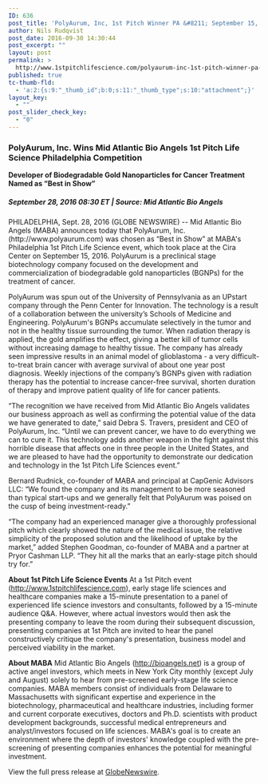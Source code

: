 ```yaml
---
ID: 636
post_title: 'PolyAurum, Inc, 1st Pitch Winner PA &#8211; September 15, 2016'
author: Nils Rudqvist
post_date: 2016-09-30 14:30:44
post_excerpt: ""
layout: post
permalink: >
  http://www.1stpitchlifescience.com/polyaurum-inc-1st-pitch-winner-pa-september-15-2016/
published: true
tc-thumb-fld:
  - 'a:2:{s:9:"_thumb_id";b:0;s:11:"_thumb_type";s:10:"attachment";}'
layout_key:
  - ""
post_slider_check_key:
  - "0"
---
```

<h3>PolyAurum, Inc. Wins Mid Atlantic Bio Angels 1st Pitch Life Science Philadelphia Competition</h3>
<strong>Developer of Biodegradable Gold Nanoparticles for Cancer Treatment Named as “Best in Show”</strong>
<h5><em>September 28, 2016 08:30 ET</em> | Source: Mid Atlantic Bio Angels</h5>
PHILADELPHIA, Sept. 28, 2016 (GLOBE NEWSWIRE) -- Mid Atlantic Bio Angels (MABA) announces today that PolyAurum, Inc. (http://www.polyaurum.com) was chosen as “Best in Show” at MABA's Philadelphia 1st Pitch Life Science event, which took place at the Cira Center on September 15, 2016. PolyAurum is a preclinical stage biotechnology company focused on the development and commercialization of biodegradable gold nanoparticles (BGNPs) for the treatment of cancer.

PolyAurum was spun out of the University of Pennsylvania as an UPstart company through the Penn Center for Innovation. The technology is a result of a collaboration between the university’s Schools of Medicine and Engineering. PolyAurum's BGNPs accumulate selectively in the tumor and not in the healthy tissue surrounding the tumor. When radiation therapy is applied, the gold amplifies the effect, giving a better kill of tumor cells without increasing damage to healthy tissue. The company has already seen impressive results in an animal model of glioblastoma - a very difficult-to-treat brain cancer with average survival of about one year post diagnosis. Weekly injections of the company’s BGNPs given with radiation therapy has the potential to increase cancer-free survival, shorten duration of therapy and improve patient quality of life for cancer patients.

“The recognition we have received from Mid Atlantic Bio Angels validates our business approach as well as confirming the potential value of the data we have generated to date,” said Debra S. Travers, president and CEO of PolyAurum, Inc. “Until we can prevent cancer, we have to do everything we can to cure it. This technology adds another weapon in the fight against this horrible disease that affects one in three people in the United States, and we are pleased to have had the opportunity to demonstrate our dedication and technology in the 1st Pitch Life Sciences event.”

Bernard Rudnick, co-founder of MABA and principal at CapGenic Advisors LLC: “We found the company and its management to be more seasoned than typical start-ups and we generally felt that PolyAurum was poised on the cusp of being investment-ready.”

“The company had an experienced manager give a thoroughly professional pitch which clearly showed the nature of the medical issue, the relative simplicity of the proposed solution and the likelihood of uptake by the market,” added Stephen Goodman, co-founder of MABA and a partner at Pryor Cashman LLP. “They hit all the marks that an early-stage pitch should try for.”

<strong>About 1st Pitch Life Science Events</strong>
At a 1st Pitch event (http://www.1stpitchlifescience.com), early stage life sciences and healthcare companies make a 15-minute presentation to a panel of experienced life science investors and consultants, followed by a 15-minute audience Q&amp;A. However, where actual investors would then ask the presenting company to leave the room during their subsequent discussion, presenting companies at 1st Pitch are invited to hear the panel constructively critique the company's presentation, business model and perceived viability in the market.

<strong>About MABA</strong>
Mid Atlantic Bio Angels (http://bioangels.net) is a group of active angel investors, which meets in New York City monthly (except July and August) solely to hear from pre-screened early-stage life science companies. MABA members consist of individuals from Delaware to Massachusetts with significant expertise and experience in the biotechnology, pharmaceutical and healthcare industries, including former and current corporate executives, doctors and Ph.D. scientists with product development backgrounds, successful medical entrepreneurs and analyst/investors focused on life sciences. MABA's goal is to create an environment where the depth of investors' knowledge coupled with the pre-screening of presenting companies enhances the potential for meaningful investment.

View the full press release at <a href="http://www.globenewswire.com/news-release/2016/09/28/875281/0/en/PolyAurum-Inc-Wins-Mid-Atlantic-Bio-Angels-1st-Pitch-Life-Science-Philadelphia-Competition.html" target="_blank">GlobeNewswire</a>.